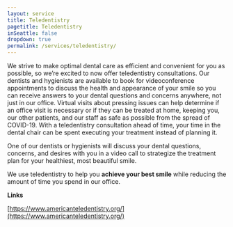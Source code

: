 ```yaml
---
layout: service
title: Teledentistry
pagetitle: Teledentistry
inSeattle: false
dropdown: true
permalink: /services/teledentistry/
---
```


We strive to make optimal dental care as efficient and convenient for you as possible, so we’re excited to now offer teledentistry consultations. Our dentists and hygienists are available to book for videoconference appointments to discuss the health and appearance of your smile so you can receive answers to your dental questions and concerns anywhere, not just in our office. Virtual visits about pressing issues can help determine if an office visit is necessary or if they can be treated at home, keeping you, our other patients, and our staff as safe as possible from the spread of COVID-19. With a teledentistry consultation ahead of time, your time in the dental chair can be spent executing your treatment instead of planning it. 

One of our dentists or hygienists will discuss your dental questions, concerns, and desires with you in a video call to strategize the treatment plan for your healthiest, most beautiful smile. 

We use teledentistry to help you __achieve your best smile__ while reducing the amount of time you spend in our office. 


__Links__

[https://www.americanteledentistry.org/](https://www.americanteledentistry.org/)
